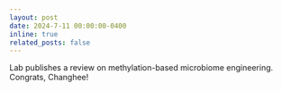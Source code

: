 ```yaml
---
layout: post
date: 2024-7-11 00:00:00-0400
inline: true
related_posts: false
---
```


Lab publishes a review on methylation-based microbiome engineering. Congrats, Changhee!
